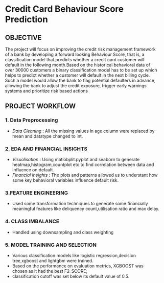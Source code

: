 # Credit Card Behaviour Score Prediction
## OBJECTIVE
The project will focus on improving the credit risk management framework of a bank by
developing a forward looking Behaviour Score, that is, a classification model that predicts
whether a credit card customer will default in the following month.Based on the historical
behavioral data of over 30000 customers a binary classification model has to be set up which
helps to predict whether a customer will default in the next billing cycle. Such a model would
allow the bank to flag potential defaulters in advance, allowing the bank to adjust the credit
exposure, trigger early warnings systems and prioritize risk based actions

## PROJECT WORKFLOW

### 1. Data Preprocessing
- *Data Cleaning* : All the missing values in age column were replaced by mean and datatype changed to int.

### 2. EDA AND FINANCIAL INSIGHTS
- *Visualisation* : Using matlobplit.pyplot and seaborn to generate heatmap,histogram,countplot etc to find correlation between data and influence on default.
- *Financial insights* : The plots and patterns allowed us to understant how some key behavioral variables influence default risk.

### 3.FEATURE ENGINEERING
- Used some transformation techniques to generate some financially meaningful features like deliquency count,utilisation ratio and max delay.

### 4. CLASS IMBALANCE
- Handled using downsampling and class weighting

### 5. MODEL TRAINING AND SELECTION
- Various classification models like logistic regression,decision tree,xgboost and lightgbm were trained.
- Based on the performance on evaluation metrics, XGBOOST was chosen as it had the best F2_SCORE;
- classification cutoff was set below its default value of 0.5.
